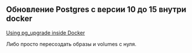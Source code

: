 ## Обновление Postgres с версии 10 до 15 внутри docker 

[Using pg_upgrade inside Docker](https://github.com/tianon/docker-postgres-upgrade)

Либо просто пересоздать образы и volumes с нуля.